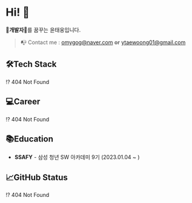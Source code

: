 # Hi! 👋
🤑**개발자**🤑를 꿈꾸는 윤태웅입니다.

> 📭 Contact me : omygog@naver.com **or** ytaewoong01@gmail.com
## 🛠️Tech Stack
⁉️ 404 Not Found
## 💻Career
⁉️ 404 Not Found
## 📚Education
* **SSAFY** - 삼성 청년 SW 아카데미 9기 (2023.01.04 ~ )
## 📈GitHub Status
⁉️ 404 Not Found
